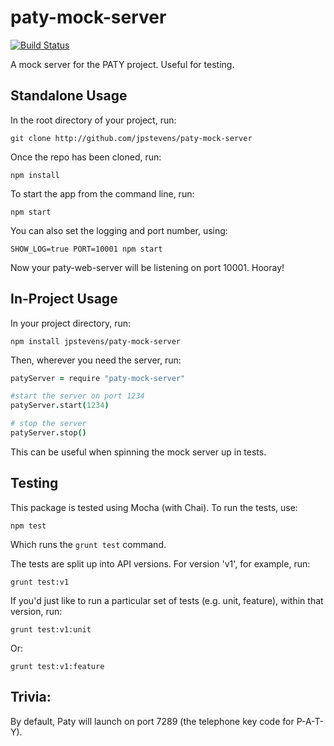 # paty-mock-server

[![Build Status](https://secure.travis-ci.org/jpstevens/paty-mock-server.png?branch=npm-package)](https://travis-ci.org/jpstevens/paty-mock-server)

A mock server for the PATY project. Useful for testing.

## Standalone Usage

In the root directory of your project, run:

```
git clone http://github.com/jpstevens/paty-mock-server
```

Once the repo has been cloned, run:

```
npm install
```

To start the app from the command line, run:

```
npm start
```

You can also set the logging and port number, using:

```
SHOW_LOG=true PORT=10001 npm start
```

Now your paty-web-server will be listening on port 10001. Hooray!

## In-Project Usage

In your project directory, run:

```
npm install jpstevens/paty-mock-server
```

Then, wherever you need the server, run:

```coffee
patyServer = require "paty-mock-server"

#start the server on port 1234
patyServer.start(1234)

# stop the server
patyServer.stop()
```

This can be useful when spinning the mock server up in tests.

## Testing

This package is tested using Mocha (with Chai). To run the tests, use:

```
npm test
```

Which runs the ``` grunt test ``` command.

The tests are split up into API versions. For version 'v1', for example, run:

```
grunt test:v1
```

If you'd just like to run a particular set of tests (e.g. unit, feature), within that version, run:

```
grunt test:v1:unit
```

Or:

```
grunt test:v1:feature
```

## Trivia:

By default, Paty will launch on port 7289 (the telephone key code for P-A-T-Y).